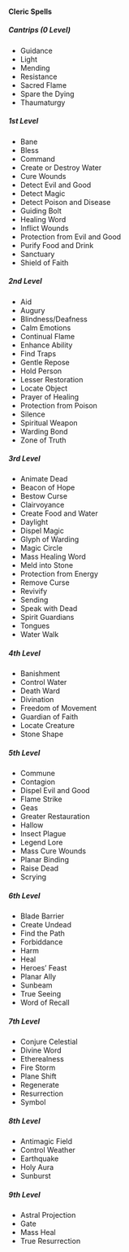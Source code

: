 #### Cleric Spells
##### Cantrips (0 Level)
- Guidance
- Light
- Mending
- Resistance
- Sacred Flame
- Spare the Dying
- Thaumaturgy

##### 1st Level
- Bane
- Bless
- Command
- Create or Destroy Water
- Cure Wounds
- Detect Evil and Good
- Detect Magic
- Detect Poison and Disease
- Guiding Bolt
- Healing Word
- Inflict Wounds
- Protection from Evil and Good
- Purify Food and Drink
- Sanctuary
- Shield of Faith

##### 2nd Level
- Aid
- Augury
- Blindness/Deafness
- Calm Emotions
- Continual Flame
- Enhance Ability
- Find Traps
- Gentle Repose
- Hold Person
- Lesser Restoration
- Locate Object
- Prayer of Healing
- Protection from Poison
- Silence
- Spiritual Weapon
- Warding Bond
- Zone of Truth

##### 3rd Level
- Animate Dead
- Beacon of Hope
- Bestow Curse
- Clairvoyance
- Create Food and Water
- Daylight
- Dispel Magic
- Glyph of Warding
- Magic Circle
- Mass Healing Word
- Meld into Stone
- Protection from Energy
- Remove Curse
- Revivify
- Sending
- Speak with Dead
- Spirit Guardians
- Tongues
- Water Walk

##### 4th Level
- Banishment
- Control Water
- Death Ward
- Divination
- Freedom of Movement
- Guardian of Faith
- Locate Creature
- Stone Shape

##### 5th Level
- Commune
- Contagion
- Dispel Evil and Good
- Flame Strike
- Geas
- Greater Restauration
- Hallow
- Insect Plague
- Legend Lore
- Mass Cure Wounds
- Planar Binding
- Raise Dead
- Scrying

##### 6th Level
- Blade Barrier
- Create Undead
- Find the Path
- Forbiddance
- Harm
- Heal
- Heroes’ Feast
- Planar Ally
- Sunbeam
- True Seeing
- Word of Recall

##### 7th Level
- Conjure Celestial
- Divine Word
- Etherealness
- Fire Storm
- Plane Shift
- Regenerate
- Resurrection
- Symbol

##### 8th Level
- Antimagic Field
- Control Weather
- Earthquake
- Holy Aura
- Sunburst

##### 9th Level
- Astral Projection
- Gate
- Mass Heal
- True Resurrection
